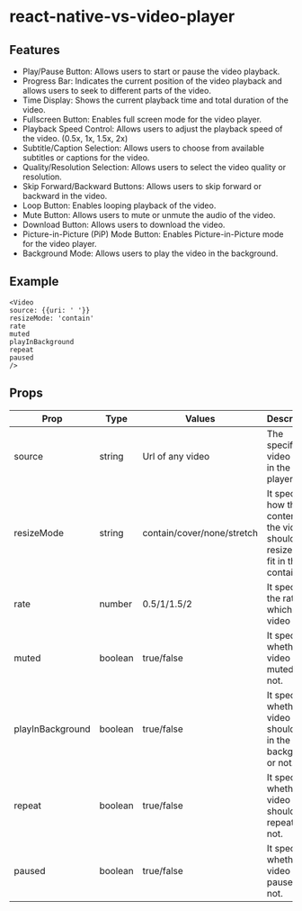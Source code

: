 # react-native-vs-video-player

## Features

- Play/Pause Button: Allows users to start or pause the video playback.
- Progress Bar: Indicates the current position of the video playback and allows users to seek to different parts of the video.
- Time Display: Shows the current playback time and total duration of the video.
- Fullscreen Button: Enables full screen mode for the video player.
- Playback Speed Control: Allows users to adjust the playback speed of the video. (0.5x, 1x, 1.5x, 2x)
- Subtitle/Caption Selection: Allows users to choose from available subtitles or captions for the video.
- Quality/Resolution Selection: Allows users to select the video quality or resolution.
- Skip Forward/Backward Buttons: Allows users to skip forward or backward in the video.
- Loop Button: Enables looping playback of the video.
- Mute Button: Allows users to mute or unmute the audio of the video.
- Download Button: Allows users to download the video.
- Picture-in-Picture (PiP) Mode Button: Enables Picture-in-Picture mode for the video player.
- Background Mode: Allows users to play the video in the background. 

## Example
```
<Video
source: {{uri: ' '}}
resizeMode: 'contain'
rate 
muted
playInBackground
repeat
paused
/>
```

## Props

|Prop |Type |Values |Description
|--- | --- | --- | ---|
|source |string |Url of any video |The specified video plays in the video player
|resizeMode |string |contain/cover/none/stretch |It specifies how the content of the video should be resized to fit in the container
|rate |number |0.5/1/1.5/2 |It specifies the rate at which the video plays.
|muted |boolean |true/false |It specifies whether the video is muted or not.
|playInBackground |boolean |true/false |It specifies whether the video should play in the background or not.
|repeat |boolean |true/false |It specifies whether the video should repeat or not.
|paused |boolean |true/false |It specifies whether the video is paused or not.
